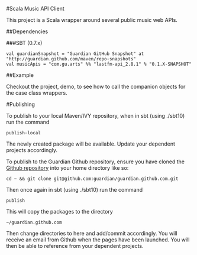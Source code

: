 #Scala Music API Client

This project is a Scala wrapper around several public music web APIs.

##Dependencies

###SBT (0.7.x)

	val guardianSnapshot = "Guardian GitHub Snapshot" at "http://guardian.github.com/maven/repo-snapshots"
  	val musicApis = "com.gu.arts" %% "lastfm-api_2.8.1" % "0.1.X-SNAPSHOT"

##Example

Checkout the project, demo, to see how to call the companion objects for the case class wrappers.	

#Publishing

To publish to your local Maven/IVY repository, when in sbt (using ./sbt10) run the command

    publish-local

The newly created package will be available.  Update your dependent projects accordingly.

To publish to the Guardian Github repository, ensure you have cloned the [Github repository](https://github.com/guardian/guardian.github.com) into your home directory like so:

    cd ~ && git clone git@github.com:guardian/guardian.github.com.git

Then once again in sbt (using ./sbt10) run the command

    publish

This will copy the packages to the directory

    ~/guardian.github.com

Then change directories to here and add/commit accordingly.  You will receive an email from Github when the pages have been launched.  You will then be able to reference from your dependent projects.